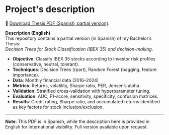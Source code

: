 # Project's description

📄 [Download Thesis PDF (Spanish, partial version)](https://github.com/ygs1629/BT-2025/blob/main/TFG_2025_version_parcial.pdf).

**Description (English)**  
This repository contains a partial version (in Spanish) of my Bachelor’s Thesis:  
*Decision Trees for Stock Classification (IBEX 35) and decision-making*.  

- **Objective**: Classify IBEX 35 stocks according to investor risk profiles (conservative, neutral, tolerant).  
- **Techniques**: Decision Trees (rpart), Random Forest (bagging, feature importance).  
- **Data**: Monthly financial data (2016–2024)
- **Metrics**: Returns, volatility, Sharpe ratio, PER, Jensen’s alpha.  
- **Validation**: Stratified cross-validation with hyperparameter tuning.  
- **Evaluation**: AUC, F1-score, sensitivity, specificity, confusion matrices.  
- **Results**: Credit rating, Sharpe ratio, and accumulated returns identified as key factors for stock inclusion/exclusion.  

---
**Note**: This PDF is in Spanish, while the description here is provided in English for international visibility.
Full version available upon request. 
